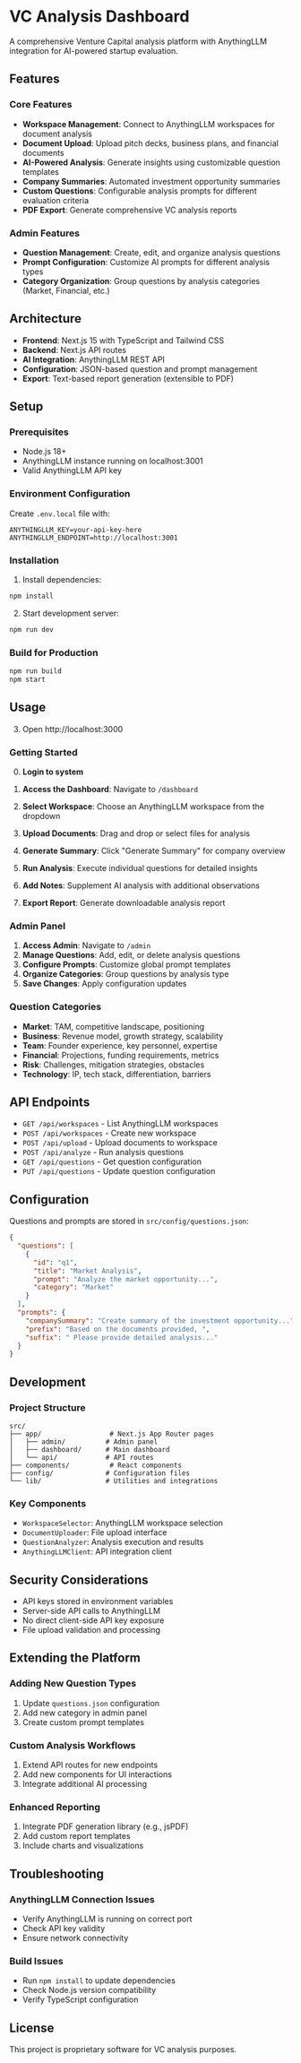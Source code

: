 # VC Analysis Dashboard

A comprehensive Venture Capital analysis platform with AnythingLLM integration for AI-powered startup evaluation.

## Features

### Core Features
- **Workspace Management**: Connect to AnythingLLM workspaces for document analysis
- **Document Upload**: Upload pitch decks, business plans, and financial documents
- **AI-Powered Analysis**: Generate insights using customizable question templates
- **Company Summaries**: Automated investment opportunity summaries
- **Custom Questions**: Configurable analysis prompts for different evaluation criteria
- **PDF Export**: Generate comprehensive VC analysis reports

### Admin Features
- **Question Management**: Create, edit, and organize analysis questions
- **Prompt Configuration**: Customize AI prompts for different analysis types
- **Category Organization**: Group questions by analysis categories (Market, Financial, etc.)

## Architecture

- **Frontend**: Next.js 15 with TypeScript and Tailwind CSS
- **Backend**: Next.js API routes
- **AI Integration**: AnythingLLM REST API
- **Configuration**: JSON-based question and prompt management
- **Export**: Text-based report generation (extensible to PDF)

## Setup

### Prerequisites
- Node.js 18+ 
- AnythingLLM instance running on localhost:3001
- Valid AnythingLLM API key

### Environment Configuration

Create `.env.local` file with:
```
ANYTHINGLLM_KEY=your-api-key-here
ANYTHINGLLM_ENDPOINT=http://localhost:3001
```

### Installation

1. Install dependencies:
```bash
npm install
```

2. Start development server:
```bash
npm run dev
```

### Build for Production

```bash
npm run build
npm start
```

## Usage

3. Open http://localhost:3000

### Getting Started
0. **Login to system** 

1. **Access the Dashboard**: Navigate to `/dashboard`
2. **Select Workspace**: Choose an AnythingLLM workspace from the dropdown
3. **Upload Documents**: Drag and drop or select files for analysis
4. **Generate Summary**: Click "Generate Summary" for company overview
5. **Run Analysis**: Execute individual questions for detailed insights
6. **Add Notes**: Supplement AI analysis with additional observations
7. **Export Report**: Generate downloadable analysis report

### Admin Panel

1. **Access Admin**: Navigate to `/admin`
2. **Manage Questions**: Add, edit, or delete analysis questions
3. **Configure Prompts**: Customize global prompt templates
4. **Organize Categories**: Group questions by analysis type
5. **Save Changes**: Apply configuration updates

### Question Categories

- **Market**: TAM, competitive landscape, positioning
- **Business**: Revenue model, growth strategy, scalability
- **Team**: Founder experience, key personnel, expertise
- **Financial**: Projections, funding requirements, metrics
- **Risk**: Challenges, mitigation strategies, obstacles
- **Technology**: IP, tech stack, differentiation, barriers

## API Endpoints

- `GET /api/workspaces` - List AnythingLLM workspaces
- `POST /api/workspaces` - Create new workspace
- `POST /api/upload` - Upload documents to workspace
- `POST /api/analyze` - Run analysis questions
- `GET /api/questions` - Get question configuration
- `PUT /api/questions` - Update question configuration

## Configuration

Questions and prompts are stored in `src/config/questions.json`:

```json
{
  "questions": [
    {
      "id": "q1",
      "title": "Market Analysis",
      "prompt": "Analyze the market opportunity...",
      "category": "Market"
    }
  ],
  "prompts": {
    "companySummary": "Create summary of the investment opportunity...",
    "prefix": "Based on the documents provided, ",
    "suffix": " Please provide detailed analysis..."
  }
}
```

## Development

### Project Structure
```
src/
├── app/                 # Next.js App Router pages
│   ├── admin/          # Admin panel
│   ├── dashboard/      # Main dashboard
│   └── api/            # API routes
├── components/          # React components
├── config/             # Configuration files
└── lib/                # Utilities and integrations
```

### Key Components
- `WorkspaceSelector`: AnythingLLM workspace selection
- `DocumentUploader`: File upload interface
- `QuestionAnalyzer`: Analysis execution and results
- `AnythingLLMClient`: API integration client

## Security Considerations

- API keys stored in environment variables
- Server-side API calls to AnythingLLM
- No direct client-side API key exposure
- File upload validation and processing

## Extending the Platform

### Adding New Question Types
1. Update `questions.json` configuration
2. Add new category in admin panel
3. Create custom prompt templates

### Custom Analysis Workflows
1. Extend API routes for new endpoints
2. Add new components for UI interactions
3. Integrate additional AI processing

### Enhanced Reporting
1. Integrate PDF generation library (e.g., jsPDF)
2. Add custom report templates
3. Include charts and visualizations

## Troubleshooting

### AnythingLLM Connection Issues
- Verify AnythingLLM is running on correct port
- Check API key validity
- Ensure network connectivity

### Build Issues
- Run `npm install` to update dependencies
- Check Node.js version compatibility
- Verify TypeScript configuration

## License

This project is proprietary software for VC analysis purposes.
